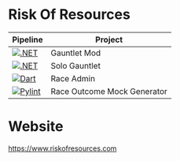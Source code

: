 # Risk Of Resources

| Pipeline | Project |
|----------|---------|
|[![.NET](https://github.com/RiskOfResources/GauntletMod/actions/workflows/dotnet.yml/badge.svg)](https://github.com/RiskOfResources/GauntletMod/actions/workflows/dotnet.yml) | Gauntlet Mod |
| [![.NET](https://github.com/RiskOfResources/SoloGauntlet/actions/workflows/dotnet.yml/badge.svg)](https://github.com/RiskOfResources/SoloGauntlet/actions/workflows/dotnet.yml) | Solo Gauntlet |
| [![Dart](https://github.com/RiskOfResources/Race-Admin/actions/workflows/dart.yml/badge.svg)](https://github.com/RiskOfResources/Race-Admin/actions/workflows/dart.yml) | Race Admin |
|[![Pylint](https://github.com/RiskOfResources/Race-Outcome-Mock-Generator/actions/workflows/pylint.yml/badge.svg)](https://github.com/RiskOfResources/Race-Outcome-Mock-Generator/actions/workflows/pylint.yml) | Race Outcome Mock Generator |

# Website



https://www.riskofresources.com
